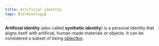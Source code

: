 ```yaml
---
title: Artificial identity
tags: [terminology]
---
```


**Artificial identity** (also called **synthetic identity**) is a personal identity that aligns itself with artificial, human-made materials or objects. It can be considered a subset of being [objectkin].

[objectkin]: /test
